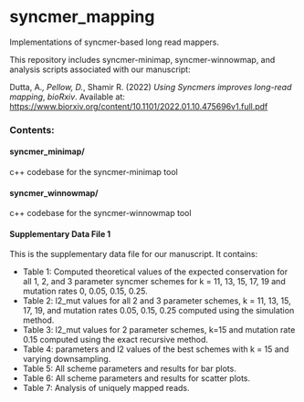 # syncmer_mapping
Implementations of syncmer-based long read mappers.

This repository includes syncmer-minimap, syncmer-winnowmap, and analysis scripts associated with our manuscript:

Dutta, A.*, Pellow, D.*, Shamir R. (2022) _Using Syncmers improves long-read mapping_, _bioRxiv_. Available at: https://www.biorxiv.org/content/10.1101/2022.01.10.475696v1.full.pdf 

### Contents:
#### syncmer_minimap/
c++ codebase for the syncmer-minimap tool
#### syncmer_winnowmap/
c++ codebase for the syncmer-winnowmap tool
#### Supplementary Data File 1
This is the supplementary data file for our manuscript. It contains:
- Table 1: Computed theoretical values of the expected conservation for all 1, 2, and 3 parameter syncmer schemes for k = 11, 13, 15, 17, 19 and mutation rates 0, 0.05, 0.15, 0.25.
- Table 2: l2_mut values for all 2 and 3 parameter schemes, k = 11, 13, 15, 17, 19, and mutation rates 0.05, 0.15, 0.25 computed using the simulation method.
- Table 3: l2_mut values for 2 parameter schemes, k=15 and mutation rate 0.15 computed using the exact recursive method.
- Table 4: parameters and l2 values of the best schemes with k = 15 and varying downsampling.
- Table 5: All scheme parameters and results for bar plots.
- Table 6: All scheme parameters and results for scatter plots.
- Table 7: Analysis of uniquely mapped reads.
